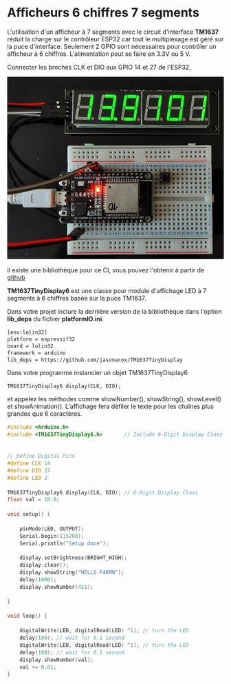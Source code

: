 ﻿# Afficheurs 6 chiffres 7 segments  



L'utilisation d'un afficheur à 7 segments avec le circuit d'interface **TM1637** réduit la charge sur le contrôleur ESP32 car tout le multiplexage est géré sur la puce d'interface.  Seulement 2 GPIO sont nécessaires pour contrôler un afficheur à 6 chiffres.
L'alimentation peut se faire en 3.3V ou 5 V.


Connecter les broches CLK et DIO aux GPIO 14 et 27 de l'ESP32, 

![Câblage](/20_Afficheur_TM1637/img/cablage.jpg)

Il existe une bibliothèque pour ce CI, vous pouvez l'obtenir à partir de [github](https://github.com/jasonacox/TM1637TinyDisplay)

**TM1637TinyDisplay6** est une classe  pour module d'affichage LED à 7 segments à  6 chiffres basée sur la puce TM1637. 

Dans votre projet inclure la dernière version de la bibliothèque dans l'option **lib_deps** du fichier **platformIO.ini**.
```
[env:lolin32]
platform = espressif32
board = lolin32
framework = arduino
lib_deps = https://github.com/jasonacox/TM1637TinyDisplay
```

Dans votre programme instancier un objet TM1637TinyDisplay6 
```
TM1637TinyDisplay6 display(CLK, DIO);
```
et appelez les méthodes comme showNumber(), showString(), showLevel() et showAnimation(). 
L'affichage fera défiler le texte pour les chaînes plus grandes que 6 caractères.

```cpp
#include <Arduino.h>
#include <TM1637TinyDisplay6.h>       // Include 6-Digit Display Class Header


// Define Digital Pins
#define CLK 14
#define DIO 27
#define LED 2

TM1637TinyDisplay6 display(CLK, DIO); // 6-Digit Display Class
float val = 10.0;

void setup() {

    pinMode(LED, OUTPUT);
    Serial.begin(115200);
    Serial.println("Setup done");

    display.setBrightness(BRIGHT_HIGH); 
    display.clear();
    display.showString("HELLO F4KMN");
    delay(1000);
    display.showNumber(421);
    
}

void loop() {

    digitalWrite(LED, digitalRead(LED) ^1); // turn the LED 
    delay(100); // wait for 0.1 second
    digitalWrite(LED, digitalRead(LED) ^1); // turn the LED 
    delay(100); // wait for 0.1 second
    display.showNumber(val);
    val += 0.01;
}
```


 
